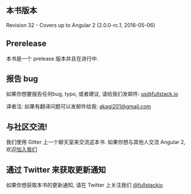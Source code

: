 
## 本书版本

Revision 32 - Covers up to Angular 2 (2.0.0-rc.1, 2016-05-06)

## Prerelease

本书是一个 prelease 版本并且在进行中.

## 报告 bug

如果你想要报告任何bug, typo, 或者建议, 请给我们发邮件: <us@fullstack.io>

译者注: 如果有翻译问题可以发邮件给我: <akagi201@gmail.com>

## 与社区交流!

我们使用 Gitter 上一个聊天室来交流这本书. 如果你想与其他人交流 Angular 2, 欢迎[加入我们](https://gitter.im/ng-book/ng-book)

## 通过 Twitter 来获取更新通知

如果你想获取本书的更新通知, 请在 Twitter 上关注我们 [@fullstackio](https://twitter.com/fullstackio)
